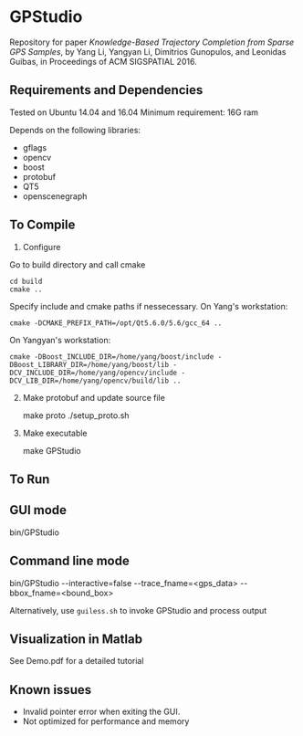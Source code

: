 GPStudio
========
Repository for paper *Knowledge-Based Trajectory Completion from Sparse GPS Samples*, by Yang Li, Yangyan Li, Dimitrios Gunopulos, and Leonidas Guibas, in Proceedings of ACM SIGSPATIAL 2016.


Requirements and Dependencies
------------
Tested on Ubuntu 14.04 and 16.04
Minimum requirement: 16G ram

Depends on the following libraries:
* gflags
* opencv
* boost
* protobuf
* QT5
* openscenegraph

To Compile
----------

1. Configure

Go to build directory and call cmake

    cd build
    cmake ..
 
Specify include and cmake paths if nessecessary.
On Yang's workstation:

    cmake -DCMAKE_PREFIX_PATH=/opt/Qt5.6.0/5.6/gcc_64 ..
    
On Yangyan's workstation:

    cmake -DBoost_INCLUDE_DIR=/home/yang/boost/include -DBoost_LIBRARY_DIR=/home/yang/boost/lib -DCV_INCLUDE_DIR=/home/yang/opencv/include -DCV_LIB_DIR=/home/yang/opencv/build/lib ..


2. Make protobuf and update source file

    make proto
    ./setup_proto.sh

3. Make executable

    make GPStudio


To Run
------

## GUI mode

   bin/GPStudio


## Command line mode

   bin/GPStudio --interactive=false --trace_fname=<gps_data> --bbox_fname=<bound_box>

Alternatively, use `guiless.sh` to invoke GPStudio and process output

## Visualization in Matlab





See Demo.pdf for a detailed tutorial

Known issues
------------
- Invalid pointer error when exiting the GUI.
- Not optimized for performance and memory
